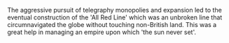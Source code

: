 The aggressive pursuit of telegraphy monopolies and expansion led to the eventual construction of the 'All Red Line' which was an unbroken line that circumnavigated the globe without touching non-British land. This was a great help in managing an empire upon which 'the sun never set'.